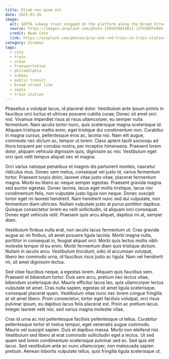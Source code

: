 ```yaml
---
title: Etiam non quam est
date: 2025-03-26
image:
  alt: SEPTA subway train stopped at the platform along the Broad Street line
  source: https://images.unsplash.com/photo-1595429824811-c2743897e9d4
  credit: Noah Cote
  link: https://unsplash.com/photos/gray-and-red-train-in-train-station-aJwW3KpuSLU
category: Vivamus
tags:
  - city
  - train
  - urban
  - transportation
  - philadelphia
  - subway
  - public transit
  - broad street line
  - septa
  - train station
---
```


Phasellus a volutpat lacus, id placerat dolor. Vestibulum ante ipsum primis in faucibus orci luctus et ultrices posuere cubilia curae; Donec sit amet orci nisl. Vivamus imperdiet risus at risus ullamcorper, eu semper nulla fermentum. Nam iaculis tortor nunc, quis scelerisque magna scelerisque id. Aliquam tristique mattis enim, eget tristique dui condimentum non. Curabitur in magna cursus, pellentesque eros ac, lacinia nisi. Nam elit augue, commodo nec dictum ac, tempor ut lorem. Class aptent taciti sociosqu ad litora torquent per conubia nostra, per inceptos himenaeos. Praesent lorem dolor, aliquam vehicula dignissim quis, dignissim ac nisi. Vestibulum eget orci quis velit tempus aliquet nec et magna.

Orci varius natoque penatibus et magnis dis parturient montes, nascetur ridiculus mus. Donec sem metus, consequat vel justo id, varius fermentum tortor. Praesent turpis dolor, laoreet vitae justo vitae, placerat fermentum magna. Morbi eu libero ac neque semper egestas. Praesent gravida magna sed auctor egestas. Donec lacinia, lacus eget mollis tristique, lacus nisl condimentum felis, non vulputate justo ligula non neque. Donec suscipit tortor eget mi laoreet hendrerit. Nam hendrerit nunc sed dui vulputate, non fermentum diam ultricies. Nullam vulputate justo at purus porttitor dapibus. Quisque consectetur lorem eu velit sollicitudin, id aliquam orci consequat. Donec eget vehicula velit. Praesent quis arcu aliquet, dapibus mi at, semper diam.

Vestibulum finibus nulla erat, non iaculis lacus fermentum ut. Cras gravida augue ac mi finibus, sit amet posuere ligula lacinia. Morbi magna nulla, porttitor in consequat in, feugiat aliquet orci. Morbi quis lectus mollis nibh molestie tempor id eu enim. Morbi fermentum diam quis tristique dictum. Nullam in iaculis arcu. Vestibulum tincidunt, odio id accumsan volutpat, libero leo commodo urna, id faucibus risus justo ac ligula. Nam vel hendrerit mi, sit amet dignissim lectus.

Sed vitae faucibus neque, a egestas lorem. Aliquam quis faucibus sem. Praesent et bibendum tortor. Duis sem arcu, pretium nec lectus vitae, bibendum scelerisque dui. Mauris efficitur lacus leo, quis ullamcorper lectus vulputate sit amet. Cras nulla sapien, egestas sit amet ligula scelerisque, consequat placerat quam. Vestibulum vitae nunc nec lorem congue fringilla at sit amet libero. Proin consectetur, tortor eget facilisis volutpat, orci risus pulvinar ipsum, eu dapibus lacus felis placerat est. Proin ac pretium lacus. Integer laoreet velit nisi, sed varius magna molestie vitae.

Cras id urna ac nisl pellentesque facilisis pellentesque ut tellus. Curabitur pellentesque tortor et metus tempor, eget venenatis augue commodo. Mauris vel suscipit sapien. Duis et dapibus massa. Morbi non eleifend nisi. Vestibulum sed libero at erat commodo sollicitudin eget a lectus. Ut sed quam sed lorem condimentum scelerisque pulvinar sed ex. Sed quis elit lacus. Sed vestibulum ante ac nunc ullamcorper, non malesuada sapien pretium. Aenean lobortis vulputate tellus, quis fringilla ligula scelerisque ut.
